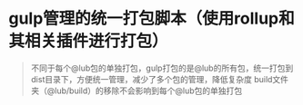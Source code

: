 # gulp管理的统一打包脚本（使用rollup和其相关插件进行打包）

> 不同于每个@lub包的单独打包，gulp打包的是@lub的所有包，统一打包到dist目录下，方便统一管理，减少了多个包的管理，降低复杂度
> build文件夹（@lub/build）的移除不会影响到每个@lub包的单独打包
